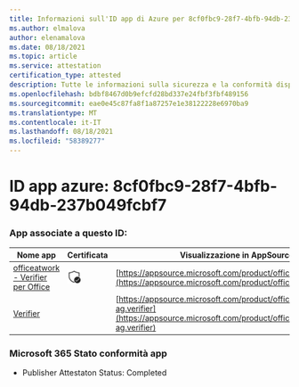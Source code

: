 ```yaml
---
title: Informazioni sull'ID app di Azure per 8cf0fbc9-28f7-4bfb-94db-237b049fcbf7
ms.author: elmalova
author: elenamalova
ms.date: 08/18/2021
ms.topic: article
ms.service: attestation
certification_type: attested
description: Tutte le informazioni sulla sicurezza e la conformità disponibili per 8cf0fbc9-28f7-4bfb-94db-237b049fcbf7.
ms.openlocfilehash: bdbf8467d0b9efcfd28bd337e24fbf3fbf489156
ms.sourcegitcommit: eae0e45c87fa8f1a87257e1e38122228e6970ba9
ms.translationtype: MT
ms.contentlocale: it-IT
ms.lasthandoff: 08/18/2021
ms.locfileid: "58389277"
---
```

# <a name="azure-app-id-8cf0fbc9-28f7-4bfb-94db-237b049fcbf7"></a>ID app azure: 8cf0fbc9-28f7-4bfb-94db-237b049fcbf7


### <a name="apps-associated-with-this-id"></a>App associate a questo ID:
| **Nome app** | **Certificata** | **Visualizzazione in AppSource** |
|--------------|---------------|-----------------------|
| [officeatwork - Verifier per Office](https://docs.microsoft.com/microsoft-365-app-certification/forward/WA200000133) | <img alt="Certified application badge" src="../media/certified-badge.png" height="25" width="25" /> | [https://appsource.microsoft.com/product/office/WA200000133](https://appsource.microsoft.com/product/office/WA200000133) |
| [Verifier](https://docs.microsoft.com/microsoft-365-app-certification/forward/officeatwork-ag.verifier) |  | [https://appsource.microsoft.com/product/office/officeatwork-ag.verifier](https://appsource.microsoft.com/product/office/officeatwork-ag.verifier) |

### <a name="microsoft-365-app-compliance-status"></a>Microsoft 365 Stato conformità app
- Publisher Attestaton Status: Completed
